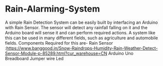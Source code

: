 # Rain-Alarming-System
A simple Rain Detection System can be easily built by interfacing an Arduino with Rain Sensor. The sensor will detect any rainfall falling on it and the Arduino board will sense it and can perform required actions. A system like this can be used in many different fields, such as agriculture and automobile fields.
Components Required for this are-
Rain  Sensor :https://www.banggood.in/Snow-Raindrops-Humidity-Rain-Weather-Detect-Sensor-Module-p-85289.html?cur_warehouse=CN
Arduino Uno 
Breadboard 
Jumper wire 
Led
